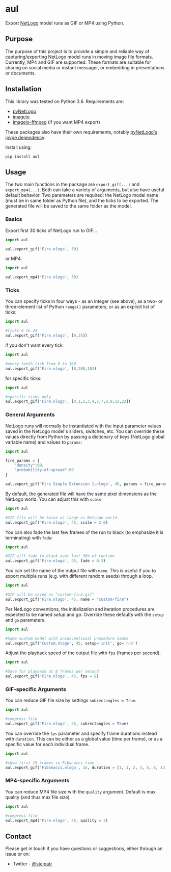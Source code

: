 # aul

Export [NetLogo](https://ccl.northwestern.edu/netlogo/) model runs as GIF or MP4 using Python.

## Purpose
The purpose of this project is to provide a simple and reliable way of capturing/exporting NetLogo model runs in moving image file formats.
Currently, MP4 and GIF are supported. These formats are suitable for sharing on social media or instant messager, or embedding in presentations or
documents.

## Installation

This library was tested on Python 3.6. Requirements are:
* [pyNetLogo](http://pynetlogo.readthedocs.io/en/latest/)
* [imageio](http://imageio.github.io/)
* [imageio-ffmpeg](https://github.com/imageio/imageio-ffmpeg) (if you want MP4 export)

These packages also have their own requirements, notably [pyNetLogo's jpype dependency](https://pynetlogo.readthedocs.io/en/latest/install.html).

Install using:

```
pip install aul
```

## Usage

The two main functions in the package are `export_gif(...)` and `export_mp4(...)`. Both can take a variety of arguments, but also have useful default behavior. 
Two parameters are required: the NetLogo model name (must be in same folder as Python file), and the ticks to be exported. The generated file will be saved to
the same folder as the model.

### Basics

Export first 30 ticks of NetLogo run to GIF...

```py
import aul

aul.export_gif('Fire.nlogo', 30)

```

or MP4.

```py
import aul

aul.export_mp4('Fire.nlogo', 30)

```

### Ticks

You can specify ticks in four ways - as an integer (see above), as a two- or three-element list of Python `range()` parameters, or as an explicit list of ticks:

```py
import aul

#ticks 0 to 24
aul.export_gif('Fire.nlogo', [0,25])

```

if you don't want every tick:

```py
import aul

#every tenth tick from 0 to 190
aul.export_gif('Fire.nlogo', [0,200,10])

```

for specific ticks:

```py
import aul

#specific ticks only
aul.export_gif('Fire.nlogo', [0,1,2,3,4,5,7,8,9,12,22])

```

### General Arguments
NetLogo runs will normally be instantiated with the input parameter values saved in the NetLogo model's sliders, switches, etc.
You can override these values directly from Python by passing a dictionary of keys (NetLogo global variable name) and values to `params`:

```py
import aul

fire_params = {
    "density":90,
    "probability-of-spread":60
}

aul.export_gif('Fire Simple Extension 1.nlogo', 45, params = fire_params)

```

By default, the generated file will have the same pixel dimensions as the NetLogo world. You can adjust this with `scale`:

```py
import aul

#GIF file will be twice as large as NetLogo world
aul.export_gif('Fire.nlogo', 45, scale = 2.0)

```

You can also fade the last few frames of the run to black (to emphasize it is terminating) with `fade`:

```py
import aul

#GIF will fade to black over last 30% of runtime
aul.export_gif('Fire.nlogo', 45, fade = 0.3)

```

You can set the name of the output file with `name`. 
This is useful if you to export multiple runs (e.g. with different random seeds) through a loop.

```py
import aul

#GIF will be saved as "custom-fire.gif"
aul.export_gif('Fire.nlogo', 45, name = "custom-fire")

```

Per NetLogo conventions, the initialization and iteration procedures are expected to be named *setup* and *go*. Override these
defaults with the `setup` and `go` parameters. 

```py
import aul

#Some custom model with unconventional procedure names
aul.export_gif('Custom.nlogo', 45, setup='init', go='run')

```

Adjust the playback speed of the output file with `fps` (frames per second).

```py
import aul

#Save for playback at 8 frames per second
aul.export_gif('Fire.nlogo', 45, fps = 8)

```

### GIF-specific Arguments

You can reduce GIF file size by settings `subrectangles = True`.

```py
import aul

#compress file
aul.export_gif('Fire.nlogo', 45, subrectangles = True)

```

You can override the `fps` parameter and specify frame durations instead with `duration`. This can be either as a global value
(time per frame), or as a specific value for each individual frame.

```py
import aul

#show first 15 frames in Fibonacci time
aul.export_gif('Fibonacci.nlogo', 15, duration = [1, 1, 2, 3, 5, 8, 13, 21, 34, 55, 89, 144, 233, 377, 610])

```

### MP4-specific Arguments

You can reduce MP4 file size with the `quality` argument. Default is max quality (and thus max file size).

```py
import aul

#compress file
aul.export_mp4('Fire.nlogo', 45, quality = 3)

```

## Contact
Please get in touch if you have questions or suggestions, either through an issue or on: 
* Twitter - [@steipatr](https://twitter.com/steipatr)
